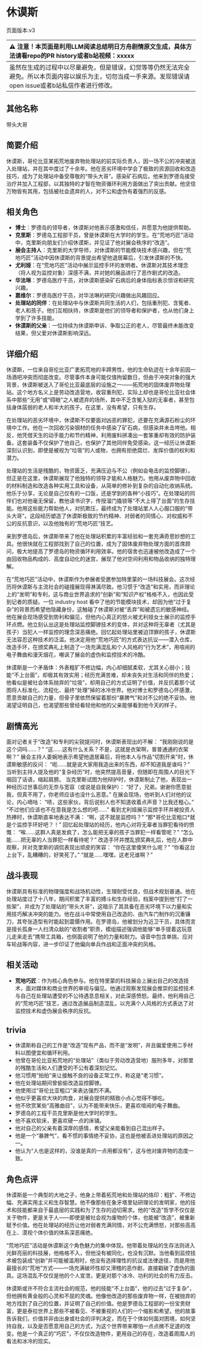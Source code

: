 # 休谟斯
页面版本:v3
 

| :warning: 注意！本页面是利用LLM阅读总结明日方舟剧情原文生成，具体方法请看repo的PR history或者b站视频：xxxxx           |
|:----------------------------|
| 虽然在生成的过程中以尽量避免，但是错误，幻觉等等仍然无法完全避免。所以本页面内容以娱乐为主，切勿当成一手来源。发现错误请open issue或者b站私信作者进行修改。|



## 其他名称
带头大哥
## 简要介绍
休谟斯，哥伦比亚某拓荒地废弃物处理站的前实际负责人，因一场不公的冲突被送入处理站，并在其中度过了十余年。他在恶劣环境中学会了极致的资源回收和改造技巧，成为了处理站中备受尊敬的“带头大哥”。感染矿石病后，他来到罗德岛接受治疗并加入工程部，以其独特的才智在物资循环利用方面做出了突出贡献。他坚信万物皆有其用，包括被社会遗弃的人，对不公和虚伪有着强烈的反感。
## 相关角色
-   **博士**：罗德岛的领导者，休谟斯对他表示感激和信任，并愿意为他提供帮助。
-   **克里斯**：罗德岛工程部干员，曾是休谟斯在大学时的学生。在“荒地巧匠”活动中，克里斯向朋友们介绍休谟斯，并见证了他对展会秩序的“改造”。
-   **展会主持人**：克里斯的大学导师，对休谟斯的节能模块技术感兴趣，但在“荒地巧匠”活动中因休谟斯的背景提出希望他退居幕后，引发休谟斯的不快。
-   **尤利娅**：在“荒地巧匠”活动中展示监控手环的发明者。休谟斯对其技术理念（将人视为监控对象）深感不满，并对她的展品进行了恶作剧式的改造。
-   **华法琳**：罗德岛医疗干员，对休谟斯感染矿石病后的身体指标表示惊讶和研究兴趣。
-   **嘉维尔**：罗德岛医疗干员，对华法琳的研究兴趣做出风趣回应。
-   **处理站的同伴**：在处理站中与休谟斯共同生活的人们，包括重刑犯、含冤者、老人和孩子。他们互相扶持，休谟斯是他们的领导者和保护者，也从他们身上学到了许多技能。
-   **休谟斯的父亲**：一位持续为休谟斯申诉、争取公正的老人，尽管最终未能改变结果，但父爱对休谟斯影响深远。
## 详细介绍
休谟斯，一位来自哥伦比亚广袤拓荒地的丰蹄男性，他的生命轨迹在十余年前因一场酒吧冲突而彻底改变。尽管事件本身可能仅值拘留数日，但由于冲突对象的强大背景，休谟斯被送入了哥伦比亚最底层的设施之一——拓荒地的固体废弃物处理站。这个地方名义上是劳动改造营地，收容重刑犯，实际上却也是哥伦比亚社会体系中那些“无用”或“碍眼”之人被遗弃的场所，其中不乏含冤入狱的无辜者，甚至包括身体孱弱的老人和半大的孩子。在这里，没有希望，只有生存。

在处理站的恶劣环境中，休谟斯不仅要面对凶恶的罪犯，还要在充满源石粉尘的环境中工作。他在一次回收污染钢材的任务中感染了矿石病，但感染并未击垮他。相反，他凭借天生的动手能力和节约精神，利用废料拼凑出一套笨重却有效的防护装备。这套装备不仅保护了他自己，也保护了其他同伴免受感染。这一经历让休谟斯深刻认识到，即使是被视为“垃圾”的人或物，也拥有拒绝腐烂、发挥价值的权利和潜力。

处理站的生活是残酷的，物资匮乏，充满压迫与不公（例如会电击的监控脚镣）。但正是在这里，休谟斯展现了他独特的领导才能和人格魅力。他用从废弃物中回收的材料制造和改造各种实用工具和设备，从简单的修补到复杂的自动化收纳系统。他乐于分享，无论是自己仅有的一口饭，还是学到的各种“小技巧”。在处理站的同伴们也对他毫无保留，教他读书识字，传授溜门撬锁等“不大上得了台面”的生存技能。他用这些能力帮助他人，对抗欺压，最终成为了处理站里人人心服口服的“带头大哥”。这段经历塑造了休谟斯极致的节约精神、对弱者的同情心、对权威和不公的反抗意识，以及他独有的“荒地巧匠”技艺。

来到罗德岛后，休谟斯带来了他在处理站积累的丰富经验和一套充满奇思妙想的工具。他很快就在工程部找到了自己的位置，成为了固体废弃物处理方面的首席顾问，极大地提高了罗德岛的物资循环利用效率。他的宿舍也迅速被他改造成了一个由回收物品构成的、高度自动化的迷宫，展现了他对空间利用和物品收纳的独特理解。

在“荒地巧匠”活动中，休谟斯作为参展者受邀参加特里蒙的一场科技展会。这次经历将休谟斯与主流社会的碰撞展现得淋漓尽致。他习惯于“改造”和实用，而非理论上的“发明”和专利，这与商业世界追求的“创新”和“知识产权”格格不入，也因此受到记者的质疑。一位 industry host 看中了他的节能模块技术，却因为他“过于复杂”的背景而希望他隐藏身份，这触碰了休谟斯对被“丢弃”和被遗忘的敏感神经。他在展会现场感受到势利和偏见，但他内心真正的怒火被尤利娅女士展示的监控手环点燃。他立刻认出这是处理站监控脚镣技术的变体，并对这种将无辜者（尤其是孩子）当犯人一样监控的理念深恶痛绝。回忆起处理站里被迫顶罪的孩子，休谟斯无法容忍这种技术的泛滥。他决定用他“荒地巧匠”的方式表达抗议——潜入仓库，改造手环，在颁奖典礼上制造了一场充满混乱和个人风格的“行为艺术”，用喧闹的电子舞曲和漫天烟花，嘲讽了展会的虚伪和监控技术的冷酷。

休谟斯是一个矛盾体：外表粗犷不修边幅，内心却细腻柔软，尤其关心弱小；技能“不上台面”，却极其有效实用；经历充满苦难，却未丧失对生活和同伴的热爱；他看似是被社会体系抛弃的“垃圾”，却用自己的方式证明了价值，并反抗着那个试图将人标准化、流程化、最终“处理”掉的冰冷世界。他对博士和罗德岛心怀感激，愿意贡献自己的力量，但骨子里依然保留着那份“暴脾气”和对不公的绝不妥协。他渴望证明自己，也渴望那些曾经看轻他和他的父亲能够看到他今天的样子。
## 剧情高光
面对记者关于“改造”和专利的尖锐提问时，休谟斯表现出的不解：
“我刚刚说的是这个词吗......？”
“这......这有什么关系？不是，这就是衣架啊，普普通通的衣架啊？”
展会主持人委婉地表示希望他退居幕后，将他本人与作品“切割开来”时，休谟斯敏感的反问：
“呃......就是说大家用我造出来的东西，却不知道我是谁吗？”
当听到主持人提及他的“复杂经历”时，他突然提高音量，但随即在周围人的目光下咽回了话语，缩起肩膀。
当克里斯试图为他辩护时，休谟斯制止了他，表现出一种经历过世事后的无奈与宽容（或说是自我保护）：
“好了，兄弟。谢谢你愿意挺我，但真不用了，你老师应该也没什么恶意。”
在展会现场，他听到人们对他的议论，内心嘀咕：
“啧，这些家伙，背后说别人也不知道收着点声音？比我还粗心。”
“不过他们应该也不在意我是怎么想的吧......”
看到尤利娅展示监控手环并被投资人热捧时，休谟斯直率地表达不满：
“啊，这不就是监控吗？”
“那\*哥伦比亚粗口\*就是个监控手环好吧？！”
回忆起处理站的经历，他内心对将无辜者当罪犯看待的愤慨：
“唉......这群人真是发疯了，怎么能把无辜的孩子当罪犯一样看管呢？”
“怎么能......把无辜的人当罪犯一样看待呢？”
改造手环并搅乱颁奖典礼后，他在人群中观察，并对克里斯的调侃表现出顽皮的笑容：
“你在这里傻笑什么呢？”
“你看这台上台下，乱糟糟的，好笑死了。”
“就是......嘿嘿，这老兄谁啊？”
## 战斗表现
休谟斯具有标准的物理强度和战场机动性，生理耐受优良，但战术规划普通。他在处理站度过了十八年，期间积累了丰富的搏斗和生存经验，档案中提到他“打了一些架”，并成为了处理站的“带头大哥”，这暗示了其具备在恶劣环境下以力量和实用技巧解决冲突的能力。他在战斗中常使用自己改造的、由汽车门制作的沉重镰刀，其夸张造型有时能起到震慑作用。在罗德岛，他被划分为近卫干员，具体而言是擅长孤身一人扫清众敌的“收割者”职责，模组描述强调他能够“单手提着这玩意儿走来走去”携带工具箱，也侧面说明了他的力量和耐力。语音中包含单挑、应对车轮战等内容，进一步印证了他偏向单兵作战和正面冲突的风格。
## 相关活动
-   **荒地巧匠**：作为核心角色参与。他在特里蒙的科技展会上展出自己的改造技术，面对媒体和商业世界的审视与偏见。他通过观察发现展会推崇的监控技术与自己在处理站遭受的不公待遇息息相关，对此深感愤怒。最终，他利用自己的“荒地巧匠”技艺，通过改造展品制造混乱，以充满个人风格的方式表达了对监控技术和虚伪展会秩序的反抗。
## trivia
*   休谟斯称自己的工作是“改造”现有产品，而不是“发明”，并且偏爱使用二手材料以图便宜和循环利用。
*   他曾在哥伦比亚拓荒地的“处理站”（类似于劳动改造营地）服刑多年，对那里的残酷生活和人们遭受的不公有着深刻记忆。
*   他习惯用“拍拍”来让接触不良的设备正常工作，称这是“老习惯”。
*   他在处理站期间曾偷偷改造监控脚镣。
*   他使用过“哥伦比亚粗口”来表达强烈不满。
*   他似乎更喜欢大块的肉食，对展会提供的精致小点心觉得不够吃。
*   他不欣赏某些“高雅曲目”，认为不能带来快乐，更喜欢喧闹的电子舞曲。
*   罗德岛的工程干员克里斯是他大学时的学生。
*   他不喜欢软床，更喜欢硬一点的床铺。
*   他对自己的父亲有着深厚的感情，希望父亲能看到自己混出样子。
*   他是一个“暴脾气”，看不惯的事情绝不妥协，这也是他被丢进处理站的原因之一。
*   他认为“人也是这样的，没谁是真的一点用都没有”，这与他对废弃物的态度一致。
## 角色点评
休谟斯是一个典型的大地之子，他身上带着拓荒地和处理站的烙印：粗犷、不修边幅、充满实用主义和生存智慧。他不像那些在象牙塔里钻研理论的发明家，他的技术和技能都来自于最底层的实践和为了生存的迫切需求。他的“改造”哲学不仅仅是关于物件，更是关于人——即使是被社会视为废物的个体，也能被“改造”，被重新赋予价值。他在处理站的经历让他对弱者充满同情，对不公充满愤怒，对那些高高在上、漠视个体价值的体系深恶痛绝。

“荒地巧匠”活动是休谟斯这个角色魅力的集中体现。他带着处理站的生存法则进入光鲜亮丽的科技展，他格格不入，但他没有被同化，也没有沉默。当他看到监控技术被包装成“创新”并可能被滥用时，他没有选择理性的抗议或法律途径，而是用他最擅长的“荒地”方式——一场充满破坏性却又滑稽的恶作剧，直接戳破了虚伪的面具。这场混乱不仅仅是他的个人宣泄，更是对那个冰冷、功利的社会的有力反击。

休谟斯或许不符合主流社会的规范，他的技能“不上台面”，他的过去“过于复杂”，但他拥有黄金般的心灵和不屈的灵魂。他像他改造的那些废弃物一样，在被抛弃的地方找到了自己的位置，并证明了自己的价值。他是罗德岛工程部的一份宝贵财富，更是泰拉世界上那些不被看见、不被重视的人们的一个缩影和希望。他的故事告诉我们，价值并非由出身或社会的评判决定，而在于个体如何面对困境，如何坚持自我，以及是否愿意用自己的方式，为这个世界带来哪怕一点点微不足道的改变。他是一个真正的“巧匠”，不仅仅改造物件，更用自己的存在，改造着周围人的看法和冰冷的现实。